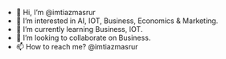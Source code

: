 - 👋 Hi, I’m @imtiazmasrur
- 👀 I’m interested in AI, IOT, Business, Economics & Marketing.
- 🌱 I’m currently learning Business, IOT.
- 💞️ I’m looking to collaborate on Business.
- 📫 How to reach me? @imtiazmasrur

<!---
imtiazmasrur/imtiazmasrur is a ✨ special ✨ repository because its `README.md` (this file) appears on your GitHub profile.
You can click the Preview link to take a look at your changes.
--->
